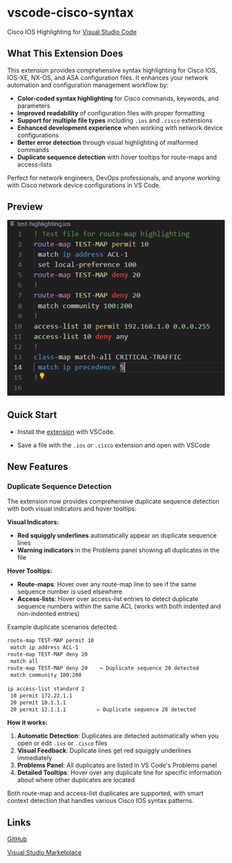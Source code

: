 # vscode-cisco-syntax

Cisco IOS Highlighting for [Visual Studio Code](https://code.visualstudio.com/)

## What This Extension Does

This extension provides comprehensive syntax highlighting for Cisco IOS, IOS-XE, NX-OS, and ASA configuration files. It enhances your network automation and configuration management workflow by:

- **Color-coded syntax highlighting** for Cisco commands, keywords, and parameters
- **Improved readability** of configuration files with proper formatting
- **Support for multiple file types** including `.ios` and `.cisco` extensions
- **Enhanced development experience** when working with network device configurations
- **Better error detection** through visual highlighting of malformed commands
- **Duplicate sequence detection** with hover tooltips for route-maps and access-lists

Perfect for network engineers, DevOps professionals, and anyone working with Cisco network device configurations in VS Code.

## Preview

![Cisco IOS Syntax Highlighting](images/highlight-preview.png)

## Quick Start

* Install the [extension](https://marketplace.visualstudio.com/items?itemName=dericklawson.cisco-ios-highlighter) with VSCode.

* Save a file with the `.ios` or `.cisco` extension and open with VSCode

## New Features

### Duplicate Sequence Detection

The extension now provides comprehensive duplicate sequence detection with both visual indicators and hover tooltips:

**Visual Indicators:**
- **Red squiggly underlines** automatically appear on duplicate sequence lines
- **Warning indicators** in the Problems panel showing all duplicates in the file

**Hover Tooltips:**
- **Route-maps**: Hover over any route-map line to see if the same sequence number is used elsewhere
- **Access-lists**: Hover over access-list entries to detect duplicate sequence numbers within the same ACL (works with both indented and non-indented entries)

Example duplicate scenarios detected:
```cisco
route-map TEST-MAP permit 10
 match ip address ACL-1
route-map TEST-MAP deny 20
 match all
route-map TEST-MAP deny 20    ← Duplicate sequence 20 detected
 match community 100:200

ip access-list standard 2
 10 permit 172.22.1.1
 20 permit 10.1.1.1
 20 permit 12.1.1.1          ← Duplicate sequence 20 detected
```

**How it works:**
1. **Automatic Detection**: Duplicates are detected automatically when you open or edit `.ios` or `.cisco` files
2. **Visual Feedback**: Duplicate lines get red squiggly underlines immediately
3. **Problems Panel**: All duplicates are listed in VS Code's Problems panel
4. **Detailed Tooltips**: Hover over any duplicate line for specific information about where other duplicates are located

Both route-map and access-list duplicates are supported, with smart context detection that handles various Cisco IOS syntax patterns.

## Links

[GitHub](https://github.com/woodjme/vscode-cisco-syntax)

[Visual Studio Marketplace](https://marketplace.visualstudio.com/items?itemName=dericklawson.cisco-ios-highlighter)
